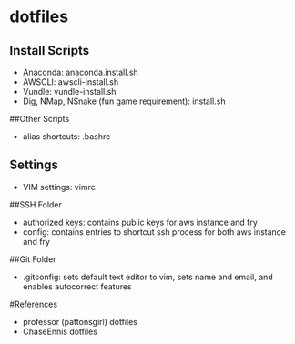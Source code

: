 # dotfiles

## Install Scripts
- Anaconda: anaconda.install.sh
- AWSCLI: awscli-install.sh
- Vundle: vundle-install.sh
- Dig, NMap, NSnake (fun game requirement): install.sh

##Other Scripts
- alias shortcuts: .bashrc 

## Settings
- VIM settings: vimrc

##SSH Folder
- authorized keys: contains public keys for aws instance and fry
- config: contains entries to shortcut ssh process for both aws instance and fry

##Git Folder
- .gitconfig: sets default text editor to vim, sets name and email, and enables autocorrect features

#References 
- professor (pattonsgirl) dotfiles
- ChaseEnnis dotfiles
